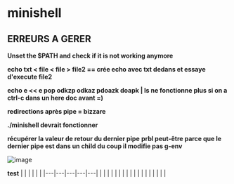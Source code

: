 # minishell

## ERREURS A GERER

**Unset the $PATH and check if it is not working anymore**

**echo txt < file < file > file2 == crée echo avec txt dedans et essaye d'execute file2**

**echo e << e pop odkzp odkaz pdoazk doapk | ls ne fonctionne plus si on a ctrl-c dans un here doc avant =)**

**redirections après pipe = bizzare**

**./minishell devrait fonctionner**

**récupérer la valeur de retour du dernier pipe**
**prbl peut-être parce que le dernier pipe est dans un child du coup il modifie pas g-env**

![image](https://cdn.discordapp.com/attachments/856902451403423745/969613000052994068/unknown.png)

**test**
|   |   |   |   |   |
|---|---|---|---|---|
|   |   |   |   |   |
|   |   |   |   |   |
|   |   |   |   |   |
